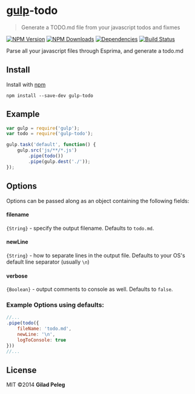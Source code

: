 # [gulp](https://github.com/wearefractal/gulp)-todo
> Generate a TODO.md file from your javascript todos and fixmes

[![NPM Version](http://img.shields.io/npm/v/gulp-todo.svg)](https://npmjs.org/package/gulp-todo)
[![NPM Downloads](http://img.shields.io/npm/dm/gulp-todo.svg)](https://npmjs.org/package/gulp-todo)
[![Dependencies](http://img.shields.io/gemnasium/pgilad/gulp-todo.svg)](https://gemnasium.com/pgilad/gulp-todo)
[![Build Status](https://travis-ci.org/pgilad/gulp-todo.svg?branch=master)](https://travis-ci.org/pgilad/gulp-todo)

Parse all your javascript files through Esprima, and generate a todo.md

## Install

Install with [npm](https://npmjs.org/package/gulp-todo)

```
npm install --save-dev gulp-todo
```

## Example

```js
var gulp = require('gulp');
var todo = require('gulp-todo');

gulp.task('default', function() {
    gulp.src('js/**/*.js')
        .pipe(todo())
        .pipe(gulp.dest('./'));
});
```

## Options

Options can be passed along as an object containing the following fields:

#### filename

`{String}` - specify the output filename. Defaults to `todo.md`.

#### newLine

`{String}` - how to separate lines in the output file. Defaults to your OS's default line separator (usually `\n`)

#### verbose

`{Boolean}` - output comments to console as well. Defaults to `false`.

### Example Options using defaults:

```js
//...
.pipe(todo({
    fileName: 'todo.md',
    newLine: '\n',
    logToConsole: true
}))
//...
```

## License

MIT ©2014 **Gilad Peleg**
